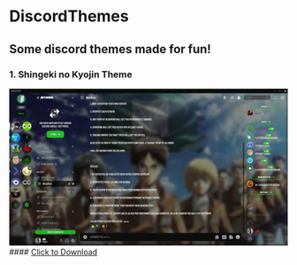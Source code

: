 # DiscordThemes
 
## Some discord themes made for fun!

### 1. Shingeki no Kyojin Theme
<img src="Snk/Example.png"/>
#### <a href="Snk/SNK.theme.css" download>Click to Download</a>
